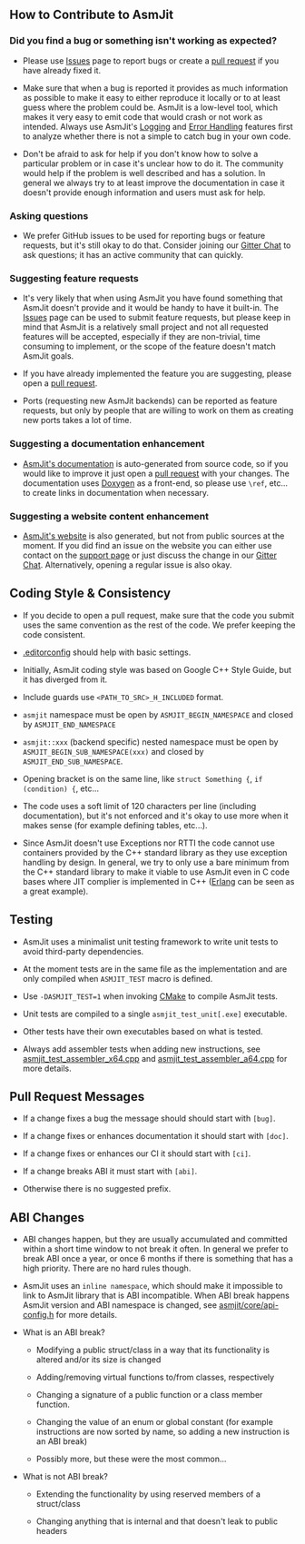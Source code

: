 ## How to Contribute to AsmJit

### Did you find a bug or something isn't working as expected?

  * Please use [Issues](https://github.com/asmjit/asmjit/issues) page to report bugs or create a [pull request](https://github.com/asmjit/asmjit/pulls) if you have already fixed it.

  * Make sure that when a bug is reported it provides as much information as possible to make it easy to either reproduce it locally or to at least guess where the problem could be. AsmJit is a low-level tool, which makes it very easy to emit code that would crash or not work as intended. Always use AsmJit's [Logging](https://asmjit.com/doc/group__asmjit__logging.html) and [Error Handling](https://asmjit.com/doc/group__asmjit__error__handling.html) features first to analyze whether there is not a simple to catch bug in your own code.

  * Don't be afraid to ask for help if you don't know how to solve a particular problem or in case it's unclear how to do it. The community would help if the problem is well described and has a solution. In general we always try to at least improve the documentation in case it doesn't provide enough information and users must ask for help.

### Asking questions

  * We prefer GitHub issues to be used for reporting bugs or feature requests, but it's still okay to do that. Consider joining our [Gitter Chat](https://app.gitter.im/#/room/#asmjit:gitter.im) to ask questions; it has an active community that can quickly.

### Suggesting feature requests

  * It's very likely that when using AsmJit you have found something that AsmJit doesn't provide and it would be handy to have it built-in. The [Issues](https://github.com/asmjit/asmjit/issues) page can be used to submit feature requests, but please keep in mind that AsmJit is a relatively small project and not all requested features will be accepted, especially if they are non-trivial, time consuming to implement, or the scope of the feature doesn't match AsmJit goals.

  * If you have already implemented the feature you are suggesting, please open a [pull request](https://github.com/asmjit/asmjit/pulls).

  * Ports (requesting new AsmJit backends) can be reported as feature requests, but only by people that are willing to work on them as creating new ports takes a lot of time.

### Suggesting a documentation enhancement

  * [AsmJit's documentation](https://asmjit.com/doc/index.html) is auto-generated from source code, so if you would like to improve it just open a [pull request](https://github.com/asmjit/asmjit/pulls) with your changes. The documentation uses [Doxygen](https://www.doxygen.nl/) as a front-end, so please use `\ref`, etc... to create links in documentation when necessary.

### Suggesting a website content enhancement

  * [AsmJit's website](https://asmjit.com) is also generated, but not from public sources at the moment. If you did find an issue on the website you can either use contact on the [support page](https://asmjit.com/support.html) or just discuss the change in our [Gitter Chat](https://app.gitter.im/#/room/#asmjit:gitter.im). Alternatively, opening a regular issue is also okay.


## Coding Style & Consistency

  * If you decide to open a pull request, make sure that the code you submit uses the same convention as the rest of the code. We prefer keeping the code consistent.

  * [.editorconfig](./.editorconfig) should help with basic settings.

  * Initially, AsmJit coding style was based on Google C++ Style Guide, but it has diverged from it.

  * Include guards use `<PATH_TO_SRC>_H_INCLUDED` format.

  * `asmjit` namespace must be open by `ASMJIT_BEGIN_NAMESPACE` and closed by `ASMJIT_END_NAMESPACE`

  * `asmjit::xxx` (backend specific) nested namespace must be open by `ASMJIT_BEGIN_SUB_NAMESPACE(xxx)` and closed by `ASMJIT_END_SUB_NAMESPACE`.

  * Opening bracket is on the same line, like `struct Something {`, `if (condition) {`, etc...

  * The code uses a soft limit of 120 characters per line (including documentation), but it's not enforced and it's okay to use more when it makes sense (for example defining tables, etc...).

  * Since AsmJit doesn't use Exceptions nor RTTI the code cannot use containers provided by the C++ standard library as they use exception handling by design. In general, we try to only use a bare minimum from the C++ standard library to make it viable to use AsmJit even in C code bases where JIT complier is implemented in C++ ([Erlang](https://www.erlang.org/) can be seen as a great example).

## Testing

  * AsmJit uses a minimalist unit testing framework to write unit tests to avoid third-party dependencies.

  * At the moment tests are in the same file as the implementation and are only compiled when `ASMJIT_TEST` macro is defined.

  * Use `-DASMJIT_TEST=1` when invoking [CMake](https://cmake.org/) to compile AsmJit tests.

  * Unit tests are compiled to a single `asmjit_test_unit[.exe]` executable.

  * Other tests have their own executables based on what is tested.

  * Always add assembler tests when adding new instructions, see [asmjit_test_assembler_x64.cpp](./test/asmjit_test_assembler_x64.cpp) and [asmjit_test_assembler_a64.cpp](./test/asmjit_test_assembler_a64.cpp) for more details.

## Pull Request Messages

  * If a change fixes a bug the message should should start with `[bug]`.

  * If a change fixes or enhances documentation it should start with `[doc]`.

  * If a change fixes or enhances our CI it should start with `[ci]`.

  * If a change breaks ABI it must start with `[abi]`.

  * Otherwise there is no suggested prefix.

## ABI Changes

  * ABI changes happen, but they are usually accumulated and committed within a short time window to not break it often. In general we prefer to break ABI once a year, or once 6 months if there is something that has a high priority. There are no hard rules though.

  * AsmJit uses an `inline namespace`, which should make it impossible to link to AsmJit library that is ABI incompatible. When ABI break happens AsmJit version and ABI namespace is changed, see [asmjit/core/api-config.h](./src/asmjit/core/api-config.h) for more details.

  * What is an ABI break?

    * Modifying a public struct/class in a way that its functionality is altered and/or its size is changed

    * Adding/removing virtual functions to/from classes, respectively

    * Changing a signature of a public function or a class member function.

    * Changing the value of an enum or global constant (for example instructions are now sorted by name, so adding a new instruction is an ABI break)

    * Possibly more, but these were the most common...

  * What is not ABI break?

    * Extending the functionality by using reserved members of a struct/class

    * Changing anything that is internal and that doesn't leak to public headers
